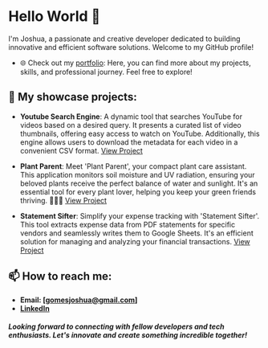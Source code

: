 # Hello World 👋

I'm Joshua, a passionate and creative developer dedicated to building innovative and efficient software solutions. Welcome to my GitHub profile!

- 🌐 Check out my [portfolio](https://codewitty.github.io/resume/): Here, you can find more about my projects, skills, and professional journey. Feel free to explore!

## 🚀 My showcase projects:
  - **Youtube Search Engine**: A dynamic tool that searches YouTube for videos based on a desired query. It presents a curated list of video thumbnails, offering easy access to watch on YouTube. Additionally, this engine allows users to download the metadata for each video in a convenient CSV format. [View Project](https://github.com/codewitty/YoutubeSearchEngine)
    
  - **Plant Parent**: Meet 'Plant Parent', your compact plant care assistant. This application monitors soil moisture and UV radiation, ensuring your beloved plants receive the perfect balance of water and sunlight. It's an essential tool for every plant lover, helping you keep your green friends thriving. 🌿🌞🌱 [View Project](https://github.com/codewitty/Plant-Parent)
  
  - **Statement Sifter**: Simplify your expense tracking with 'Statement Sifter'. This tool extracts expense data from PDF statements for specific vendors and seamlessly writes them to Google Sheets. It's an efficient solution for managing and analyzing your financial transactions. [View Project](https://github.com/codewitty/StatementSifter)


## 📫 How to reach me:
   - **Email: [gomesjoshua@gmail.com]**
   - **[LinkedIn](https://www.linkedin.com/in/codewitty/)**



##### Looking forward to connecting with fellow developers and tech enthusiasts. Let's innovate and create something incredible together!


